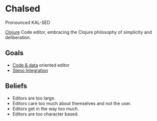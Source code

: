 # Chalsed

Pronounced KAL-SED

[Clojure](clojure.md) Code editor, embracing the Clojure philosophy of simplicity and deliberation.

## Goals

- [Code & data](clojure.md) oriented editor
- [Steno Integration](steno-editor.md)

## Beliefs

- Editors are too large.
- Editors care too much about themselves and not the user.
- Editors get in the way too much.
- Editors are too character based.
